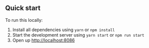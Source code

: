 ## Quick start

To run this locally:

1. Install all dependencies using `yarn` or `npm install`
2. Start the development server using `yarn start` or `npm run start`
3. Open up [http://localhost:8086](http://localhost:8086)
